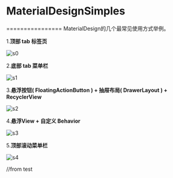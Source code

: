 # MaterialDesignSimples  
================
MaterialDesign的几个最常见使用方式举例。


1.**顶部 tab 标签页**  

![s0](./screenshot/s0.png)  

2.**底部 tab 菜单栏**  

![s1](./screenshot/s1.png)  

3.**悬浮按钮( FloatingActionButton ) + 抽屉布局( DrawerLayout ) + RecyclerView**  

![s2](./screenshot/s2.png)  

4.**悬浮View + 自定义 Behavior**  

![s3](./screenshot/s3.png)  

5.**顶部滚动菜单栏**  

![s4](./screenshot/s4.png)

//from test 
